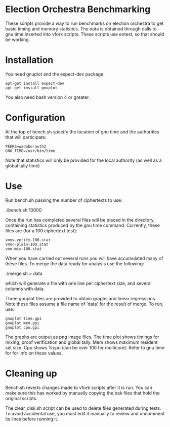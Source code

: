 Election Orchestra Benchmarking
===============================

These scripts provide a way to run benchmarks on election orchestra to get basic
timing and memory statistics. The data is obtained through calls to gnu time
inserted into vfork scripts. These scripts use eotest, so that should be
working.

Installation
============

You need gnuplot and the expect-dev package:

    apt-get install expect-dev
    apt-get install gnuplot

You also need bash version 4 or greater.

Configuration
=============

At the top of bench.sh specify the location of gnu time and the authorities that
will participate:

    PEERS=wadobo-auth2
    GNU_TIME=/usr/bin/time

Note that statistics will only be provided for the local authority (as
well as a global tally time)

Use
===

Run bench.sh passing the number of ciphertexts to use:

./bench.sh 10000

Once the run has completed several files will be placed in the directory, containing
statistics produced by the gnu time command. Currently, these files are (for a 100
ciphertext test):

    vmnv-verify-100.stat
    vmnc-plain-100.stat
    vmn-mix-100.stat

When you have carried out several runs you will have accumulated many of these files.
To merge the data ready for analysis use the following:

./merge.sh > data

which will generate a file with one line per ciphertext size, and several columns with
data.

Three gnuplot files are provided to obtain graphs and linear regressions. Note these files
assume a file name of 'data' for the result of merge. To run, use:

    gnuplot time.gpi
    gnuplot mem.gpi
    gnuplot cpu.gpi

The graphs are output as png image files. The time plot shows timings for mixing, proof
verification and global tally. Mem shows maximum resident set size. Cpu shows %cpu (can be
over 100 for multicore). Refer to gnu time for for info on these values.

Cleaning up
===========

Bench.sh reverts changes made to vfork scripts after it is run. You can make sure this has worked
by manually copying the bak files that hold the original scripts.

The clear_disk.sh script can be used to delete files generated during tests. To avoid accidental use,
you must edit it manually to review and uncomment its lines before running it.